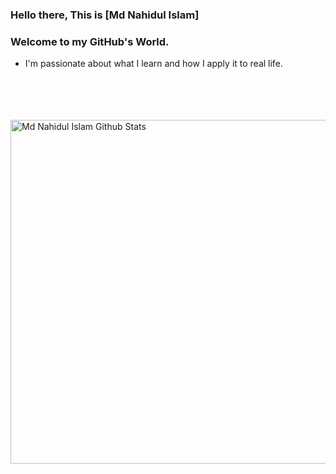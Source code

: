 ### Hello there, This is [Md Nahidul Islam]

### Welcome to my GitHub's World.


- I'm passionate about what I learn and how I apply it to real life.


<br />

<br />

<br />
<br />
<img width="550px" alt="Md Nahidul Islam Github Stats"  src="https://github-readme-stats.vercel.app/api?username=rimon107&show_icons=true&theme=radical"/>

